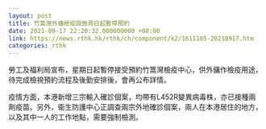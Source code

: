 ```yaml
---
layout: post
title: 竹篙灣外傭檢疫設施周日起暫停預約
date: 2021-09-17 22:20:32.000000000 +08:00
link: https://news.rthk.hk/rthk/ch/component/k2/1611105-20210917.htm
categories: rthk
---
```


勞工及福利局宣布，星期日起暫停接受預約竹篙灣檢疫中心，供外傭作檢疫用途，待完成檢視預約流程及後勤安排後，會再公布詳情。

疫情方面，本港新增三宗輸入確診個案，均帶有L452R變異病毒株，亦已接種兩劑疫苗。另外，衞生防護中心正調查兩宗外地確診個案，兩人在本港居住的地方，以及其中一人的工作地點，需要強制檢測。
